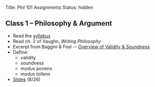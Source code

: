 Title: Phil 101 Assignments
Status: hidden

## Class 1 – Philosophy & Argument ##

- Read the [syllabus](|filename|/pdfs/phil101/IntroSyllabus.pdf)
- Read ch. 2 of Vaughn, *Writing Philosophy*
- Excerpt from Baggini & Fosl -- [Overview of Validity & Soundness](|filename|/pdfs/phil101/LogicOverview.pdf)
- Define: 
    + validity
    + soundness
    + modus ponens
    + modus tollens
- [Slides](|filename|/pdfs/phil101/1Intro.pdf) (8/26)
